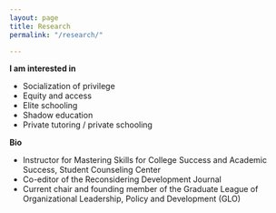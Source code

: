 ```yaml
---
layout: page
title: Research
permalink: "/research/"

---
```

**I am interested in** 

* Socialization of privilege
* Equity and access
* Elite schooling
* Shadow education
* Private tutoring / private schooling

**Bio**

* Instructor for Mastering Skills for College Success and Academic Success, Student Counseling Center
* Co-editor of the Reconsidering Development Journal
* Current chair and founding member of the Graduate League of Organizational Leadership, Policy and Development (GLO)